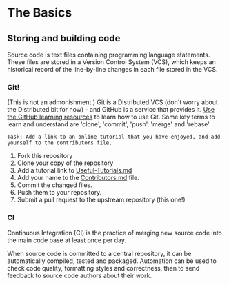 # The Basics

## Storing and building code

Source code is text files containing programming language statements. These files are stored in a Version Control System (VCS), which keeps an historical record of the line-by-line changes in each file stored in the VCS.

### Git!

(This is not an admonishment.) Git is a Distributed VCS (don't worry about the Distributed bit for now) - and GitHub is a service that provides it. [Use the GitHub learning resources](https://try.github.io/) to learn how to use Git. Some key terms to learn and understand are 'clone', 'commit', 'push', 'merge' and 'rebase'.

    Task: Add a link to an online tutorial that you have enjoyed, and add yourself to the contributors file.		

1. Fork this repository
2. Clone your copy of the repository
3. Add a tutorial link to [Useful-Tutorials.md](./Useful-Tutorials.md)
4. Add your name to the [Contributors.md](./Contributors.md) file.
5. Commit the changed files.
6. Push them to your repository.
7. Submit a pull request to the upstream repository (this one!)

### CI

Continuous Integration (CI) is the practice of merging new source code into the main code base at least once per day.

When source code is committed to a central repository, it can be automatically compiled, tested and packaged. Automation can be used to check code quality, formatting styles and correctness, then to send feedback to source code authors about their work.
